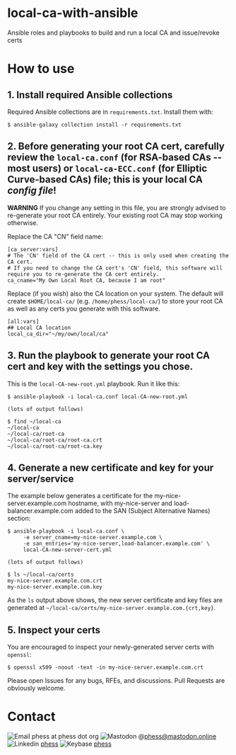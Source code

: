 # local-ca-with-ansible
Ansible roles and playbooks to build and run a local CA and issue/revoke certs


# How to use

## 1. Install required Ansible collections

Required Ansible collections are in `requirements.txt`.
Install them with:
~~~
$ ansible-galaxy collection install -r requirements.txt
~~~

## 2. Before generating your root CA cert, carefully review the `local-ca.conf` (for RSA-based CAs -- most users) or `local-ca-ECC.conf` (for Elliptic Curve-based CAs) file; this is your local CA _config file_!

**WARNING** If you change any setting in this file, you are strongly advised to re-generate your root CA entirely. Your existing root CA may stop working otherwise.

Replace the CA "CN" field name:
```
[ca_server:vars]
# The 'CN' field of the CA cert -- this is only used when creating the CA cert.
# If you need to change the CA cert's 'CN' field, this software will require you to re-generate the CA cert entirely.
ca_cname="My Own Local Root CA, because I am root"
```

Replace (if you wish) also the CA location on your system. The default will create `$HOME/local-ca/` (e.g. `/home/phess/local-ca/`) to store your root CA as well as any certs you generate with this software.
```
[all:vars]
## Local CA location
local_ca_dir="~/my/own/local/ca"
```

## 3. Run the playbook to generate your root CA cert and key with the settings you chose.

This is the `local-CA-new-root.yml` playbook. Run it like this:
```
$ ansible-playbook -i local-ca.conf local-CA-new-root.yml

(lots of output follows)

$ find ~/local-ca
~/local-ca
~/local-ca/root-ca
~/local-ca/root-ca/root-ca.crt
~/local-ca/root-ca/root-ca.key
```

## 4. Generate a new certificate and key for your server/service

The example below generates a certificate for the my-nice-server.example.com hostname, with my-nice-server and load-balancer.example.com added to the SAN (Subject Alternative Names) section:
```
$ ansible-playbook -i local-ca.conf \
     -e server_cname=my-nice-server.example.com \
     -e san_entries='my-nice-server,load-balancer.example.com' \
     local-CA-new-server-cert.yml

(lots of output follows)

$ ls ~/local-ca/certs
my-nice-server.example.com.crt
my-nice-server.example.com.key
```

As the `ls` output above shows, the new server certificate and key files are generated at `~/local-ca/certs/my-nice-server.example.com.{crt,key}`.

## 5. Inspect your certs

You are encouraged to inspect your newly-generated server certs with `openssl`:
```
$ openssl x509 -noout -text -in my-nice-server.example.com.crt
```

Please open Issues for any bugs, RFEs, and discussions.
Pull Requests are obviously welcome.

# Contact

![Email](https://cdn-icons-png.flaticon.com/128/646/646094.png "Email") phess at phess dot org
![Mastodon](https://icons.iconarchive.com/icons/fa-team/fontawesome-brands/96/FontAwesome-Brands-Mastodon-icon.png "Mastodon") @phess@mastodon.online
![Linkedin](https://dc-site.com/wp-content/uploads/2023/03/LinkedIn.png "LinkedIn") [phess](https://linkedin.com/in/phess)
![Keybase](https://keybase.io/images/icons/icon-keybase-logo-48.png "Keybase") [phess](https://keybase.io/phess)
